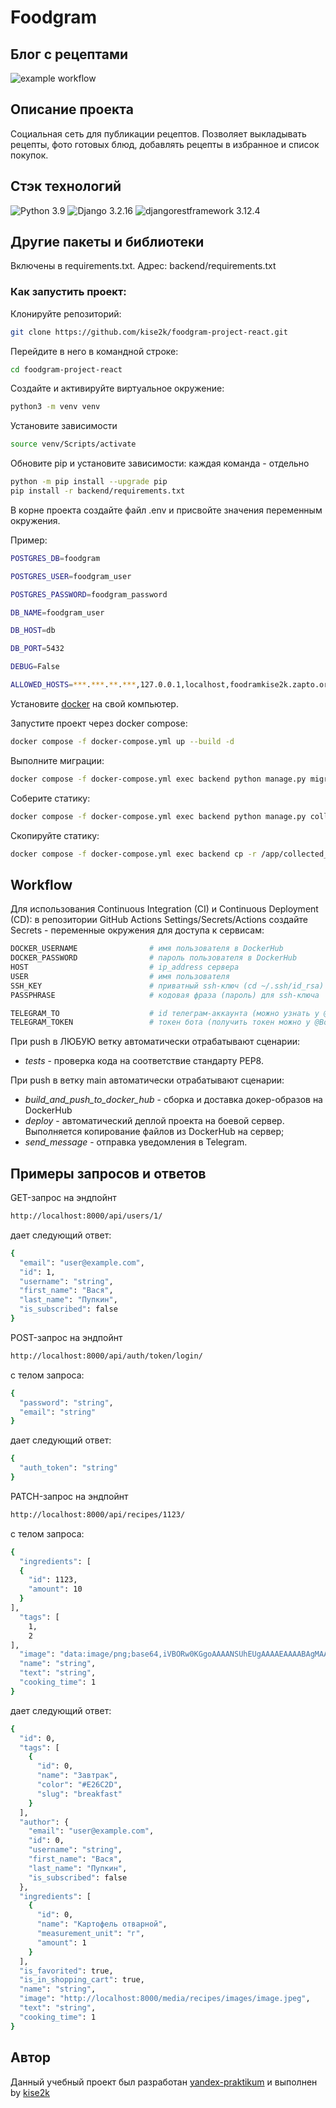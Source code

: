 # Foodgram
## Блог с рецептами

![example workflow](https://github.com/kise2k/foodgram-project-react/actions/workflows/main.yml/badge.svg)

## Описание проекта
Социальная сеть для публикации рецептов. Позволяет выкладывать рецепты, фото готовых блюд, добавлять рецепты в избранное и список покупок.

## Стэк технологий
![Python 3.9](https://img.shields.io/badge/Python-3.9-blue.svg)
![Django 3.2.16](https://img.shields.io/badge/Django-3.2.16-green.svg)
![djangorestframework
3.12.4](https://img.shields.io/badge/djangorestframework-3.12.4-green)

## Другие пакеты и библиотеки
Включены в requirements.txt. Адрес: backend/requirements.txt

### Как запустить проект: 
Клонируйте репозиторий:

```bash
git clone https://github.com/kise2k/foodgram-project-react.git
```
Перейдите в него в командной строке:

```bash
cd foodgram-project-react
```

Cоздайте и активируйте виртуальное окружение:

```bash
python3 -m venv venv 
```

Установите зависимости
```bash
source venv/Scripts/activate
```

Обновите pip и установите зависимости: каждая команда - отдельно
```bash
python -m pip install --upgrade pip
pip install -r backend/requirements.txt
```

В корне проекта создайте файл .env и присвойте значения переменным окружения.

Пример:

```bash
POSTGRES_DB=foodgram

POSTGRES_USER=foodgram_user

POSTGRES_PASSWORD=foodgram_password

DB_NAME=foodgram_user

DB_HOST=db

DB_PORT=5432

DEBUG=False

ALLOWED_HOSTS=***.***.**.***,127.0.0.1,localhost,foodramkise2k.zapto.org
```

Установите [docker](https://www.docker.com/) на свой компьютер.

Запустите проект через docker compose:

```bash
docker compose -f docker-compose.yml up --build -d
```

Выполните миграции:

```bash
docker compose -f docker-compose.yml exec backend python manage.py migrate
```

Соберите статику:

```bash
docker compose -f docker-compose.yml exec backend python manage.py collectstatic
```
Скопируйте статику:
```bash
docker compose -f docker-compose.yml exec backend cp -r /app/collected_static/. /backend_static/static/
```

## Workflow

Для использования Continuous Integration (CI) и Continuous Deployment (CD): в репозитории GitHub Actions Settings/Secrets/Actions создайте Secrets - переменные окружения для доступа к сервисам:

```bash
DOCKER_USERNAME                # имя пользователя в DockerHub
DOCKER_PASSWORD                # пароль пользователя в DockerHub
HOST                           # ip_address сервера
USER                           # имя пользователя
SSH_KEY                        # приватный ssh-ключ (cd ~/.ssh/id_rsa)
PASSPHRASE                     # кодовая фраза (пароль) для ssh-ключа

TELEGRAM_TO                    # id телеграм-аккаунта (можно узнать у @userinfobot, команда /start)
TELEGRAM_TOKEN                 # токен бота (получить токен можно у @BotFather, /token, имя бота)
```

При push в ЛЮБУЮ ветку автоматически отрабатывают сценарии:
* *tests* - проверка кода на соответствие стандарту PEP8.

При push в ветку main автоматически отрабатывают сценарии:
* *build\_and\_push\_to\_docker\_hub* - сборка и доставка докер-образов на DockerHub
* *deploy* - автоматический деплой проекта на боевой сервер. Выполняется копирование файлов из DockerHub на сервер;
* *send\_message* - отправка уведомления в Telegram.

## Примеры запросов и ответов

GET-запрос на эндпойнт 
```bash
http://localhost:8000/api/users/1/
```
дает следующий ответ:
```bash
{
  "email": "user@example.com",
  "id": 1,
  "username": "string",
  "first_name": "Вася",
  "last_name": "Пупкин",
  "is_subscribed": false
}
```

POST-запрос на эндпойнт 
```bash
http://localhost:8000/api/auth/token/login/
```
с телом запроса:
```bash
{
  "password": "string",
  "email": "string"
}
```
дает следующий ответ:
```bash
{
  "auth_token": "string"
}
```
PATCH-запрос на эндпойнт
```bash
http://localhost:8000/api/recipes/1123/
```
с телом запроса:
```bash
{
  "ingredients": [
  {
    "id": 1123,
    "amount": 10
  }
],
  "tags": [
    1,
    2
],
  "image": "data:image/png;base64,iVBORw0KGgoAAAANSUhEUgAAAAEAAAABAgMAAABieywaAAAACVBMVEUAAAD///9fX1/S0ecCAAAACXBIWXMAAA7EAAAOxAGVKw4bAAAACklEQVQImWNoAAAAggCByxOyYQAAAABJRU5ErkJggg==",
  "name": "string",
  "text": "string",
  "cooking_time": 1
}
```
дает следующий ответ:
```bash
{
  "id": 0,
  "tags": [
    {
      "id": 0,
      "name": "Завтрак",
      "color": "#E26C2D",
      "slug": "breakfast"
    }
  ],
  "author": {
    "email": "user@example.com",
    "id": 0,
    "username": "string",
    "first_name": "Вася",
    "last_name": "Пупкин",
    "is_subscribed": false
  },
  "ingredients": [
    {
      "id": 0,
      "name": "Картофель отварной",
      "measurement_unit": "г",
      "amount": 1
    }
  ],
  "is_favorited": true,
  "is_in_shopping_cart": true,
  "name": "string",
  "image": "http://localhost:8000/media/recipes/images/image.jpeg",
  "text": "string",
  "cooking_time": 1
}
```
## Автор
Данный учебный проект был разработан [yandex-praktikum](https://github.com/yandex-praktikum) и выполнен by [kise2k](https://github.com/kise2k/)
